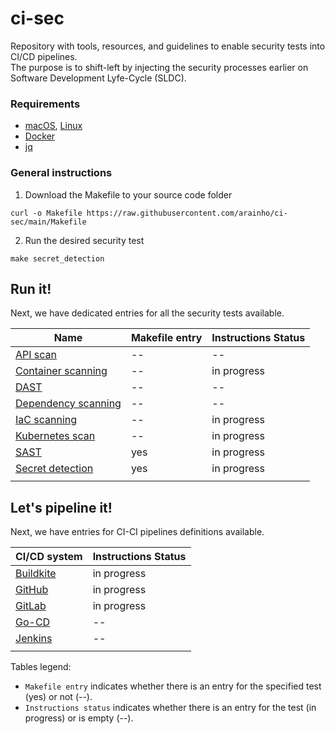 # ci-sec
Repository with tools, resources, and guidelines to enable security tests into CI/CD pipelines.   
The purpose is to shift-left by injecting the security processes earlier on Software Development Lyfe-Cycle (SLDC). 

### Requirements
- [macOS](https://www.apple.com/macos/), [Linux](https://www.linux.org/)
- [Docker](https://docs.docker.com/engine/install/)
- [jq](https://stedolan.github.io/jq/download/)

### General instructions
1. Download the Makefile to your source code folder
```
curl -o Makefile https://raw.githubusercontent.com/arainho/ci-sec/main/Makefile
```
2. Run the desired security test 
```
make secret_detection
```

## Run it!

Next, we have dedicated entries for all the security tests available.

| Name | Makefile entry | Instructions Status |
| ---- | --------------- | ------------------- |
| [API scan](api/scan.md) | -- | -- |
| [Container scanning](container/scanning.md) | -- | in progress |
| [DAST](dast/analysis.md) | -- | -- |
| [Dependency scanning](dependency/scanning.md) | -- | -- |
| [IaC scanning](iac/scanning.md) | -- | in progress |
| [Kubernetes scan](kube/scan.md) | -- | in progress |
| [SAST](sast/analysis.md) | yes | in progress |
| [Secret detection](secret/detection.md) | yes | in progress |
| | |

## Let's pipeline it!

Next, we have entries for CI-CI pipelines definitions available.

| CI/CD system | Instructions Status |
| ------------ | ------------------- |
| [Buildkite](ci-cd/buildkite.md)| in progress |
| [GitHub](ci-cd/github.md) | in progress |
| [GitLab](ci-cd/gitlab.md) | in progress |
| [Go-CD](ci-cd/gocd.md) | -- |
| [Jenkins](ci-cd/jenkins.md) | -- |
| | |

Tables legend:
- `Makefile entry` indicates whether there is an entry for the specified test (yes) or not (--).
- `Instructions status` indicates whether there is an entry for the test (in progress) or is empty (--).
